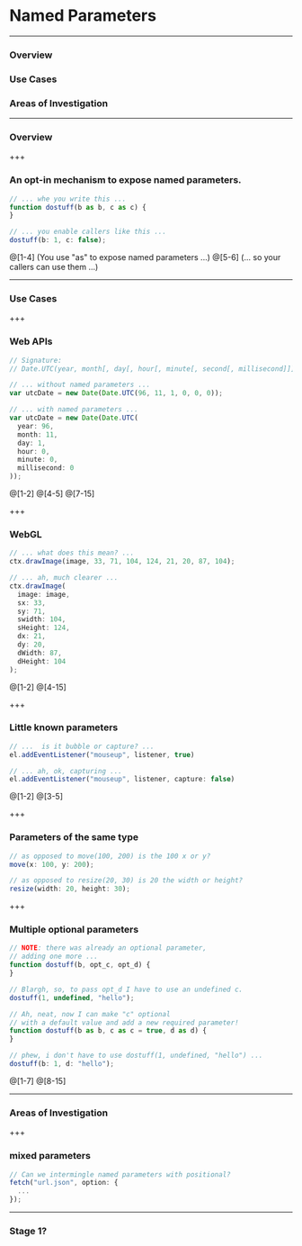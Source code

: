 # Named Parameters

---

### Overview
### Use Cases
### Areas of Investigation

---

### Overview

+++

### An opt-in mechanism to expose named parameters.

```javascript
// ... whe you write this ...
function dostuff(b as b, c as c) {
}

// ... you enable callers like this ...
dostuff(b: 1, c: false); 
```

@[1-4] (You use "as" to expose named parameters ...)
@[5-6] (... so your callers can use them ...)

---

### Use Cases

+++

### Web APIs

```javascript
// Signature:
// Date.UTC(year, month[, day[, hour[, minute[, second[, millisecond]]]]])

// ... without named parameters ...
var utcDate = new Date(Date.UTC(96, 11, 1, 0, 0, 0));

// ... with named parameters ...
var utcDate = new Date(Date.UTC(
  year: 96, 
  month: 11, 
  day: 1, 
  hour: 0, 
  minute: 0, 
  millisecond: 0
));
```

@[1-2]
@[4-5]
@[7-15]

+++

### WebGL

```javascript
// ... what does this mean? ...
ctx.drawImage(image, 33, 71, 104, 124, 21, 20, 87, 104);

// ... ah, much clearer ...
ctx.drawImage(
  image: image,
  sx: 33,
  sy: 71,
  swidth: 104,
  sHeight: 124,
  dx: 21,
  dy: 20,
  dWidth: 87,
  dHeight: 104
);
```

@[1-2]
@[4-15]

+++

### Little known parameters

```javascript
// ...  is it bubble or capture? ...
el.addEventListener("mouseup", listener, true)

// ... ah, ok, capturing ...
el.addEventListener("mouseup", listener, capture: false)
```

@[1-2]
@[3-5]

+++

### Parameters of the same type

```javascript
// as opposed to move(100, 200) is the 100 x or y?
move(x: 100, y: 200);

// as opposed to resize(20, 30) is 20 the width or height?
resize(width: 20, height: 30); 
```

+++

### Multiple optional parameters

```javascript
// NOTE: there was already an optional parameter,
// adding one more ...
function dostuff(b, opt_c, opt_d) {
}

// Blargh, so, to pass opt_d I have to use an undefined c.
dostuff(1, undefined, "hello");

// Ah, neat, now I can make "c" optional
// with a default value and add a new required parameter!
function dostuff(b as b, c as c = true, d as d) {
}

// phew, i don't have to use dostuff(1, undefined, "hello") ...
dostuff(b: 1, d: "hello");
```

@[1-7]
@[8-15]

---

### Areas of Investigation

+++

### mixed parameters

```javascript
// Can we intermingle named parameters with positional?
fetch("url.json", option: {
  ...
});
```

---

### Stage 1?